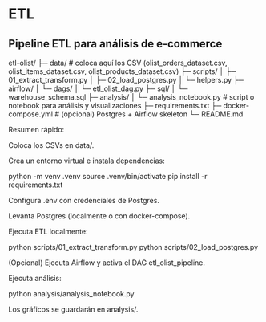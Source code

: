 # ETL
## Pipeline ETL para análisis de e-commerce

etl-olist/
├─ data/                       # coloca aquí los CSV (olist_orders_dataset.csv, olist_items_dataset.csv, olist_products_dataset.csv)
├─ scripts/
│  ├─ 01_extract_transform.py
│  ├─ 02_load_postgres.py
│  └─ helpers.py
├─ airflow/
│  └─ dags/
│     └─ etl_olist_dag.py
├─ sql/
│  └─ warehouse_schema.sql
├─ analysis/
│  └─ analysis_notebook.py   # script o notebook para análisis y visualizaciones
├─ requirements.txt
├─ docker-compose.yml        # (opcional) Postgres + Airflow skeleton
└─ README.md




Resumen rápido:

Coloca los CSVs en data/.

Crea un entorno virtual e instala dependencias:

python -m venv .venv
source .venv/bin/activate
pip install -r requirements.txt


Configura .env con credenciales de Postgres.

Levanta Postgres (localmente o con docker-compose).

Ejecuta ETL localmente:

python scripts/01_extract_transform.py
python scripts/02_load_postgres.py


(Opcional) Ejecuta Airflow y activa el DAG etl_olist_pipeline.

Ejecuta análisis:

python analysis/analysis_notebook.py



Los gráficos se guardarán en analysis/.




